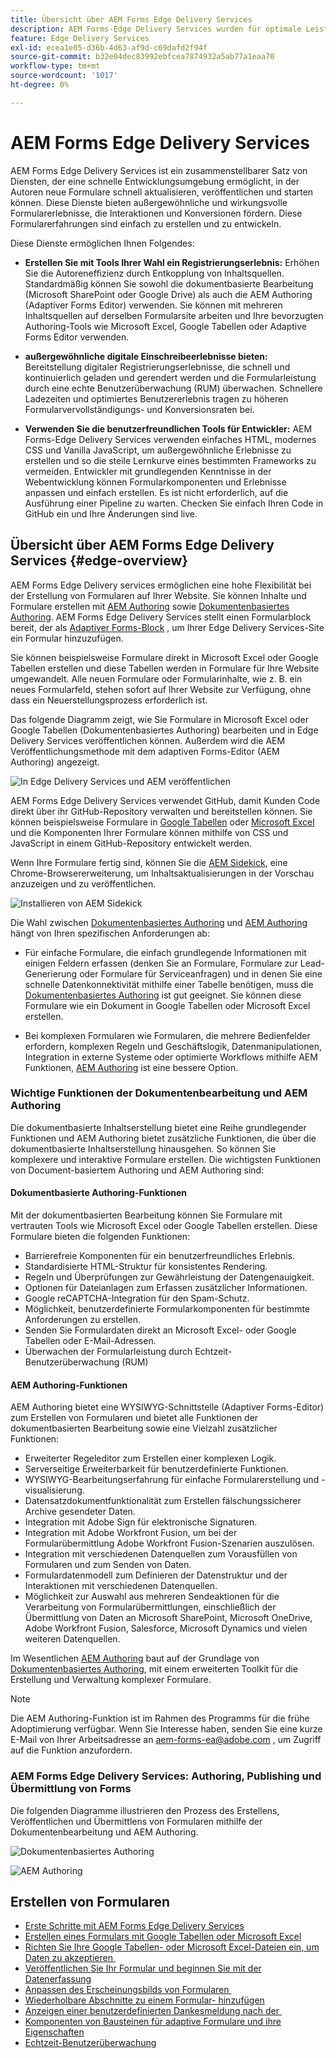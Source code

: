 ```yaml
---
title: Übersicht über AEM Forms Edge Delivery Services
description: AEM Forms-Edge Delivery Services wurden für optimale Leistung entwickelt und ermöglichen es Ihnen, sich die Zukunft einer optimierten Datenerfassung und Benutzerinteraktion vorzustellen.
feature: Edge Delivery Services
exl-id: ecea1e05-d36b-4d63-af9d-c69dafd2f94f
source-git-commit: b32e04dec83992ebfcea7874932a5ab77a1eaa70
workflow-type: tm+mt
source-wordcount: '1017'
ht-degree: 0%

---
```


# AEM Forms Edge Delivery Services

AEM Forms Edge Delivery Services ist ein zusammenstellbarer Satz von Diensten, der eine schnelle Entwicklungsumgebung ermöglicht, in der Autoren neue Formulare schnell aktualisieren, veröffentlichen und starten können. Diese Dienste bieten außergewöhnliche und wirkungsvolle Formularerlebnisse, die Interaktionen und Konversionen fördern. Diese Formularerfahrungen sind einfach zu erstellen und zu entwickeln.

Diese Dienste ermöglichen Ihnen Folgendes:

* **Erstellen Sie mit Tools Ihrer Wahl ein Registrierungserlebnis:** Erhöhen Sie die Autoreneffizienz durch Entkopplung von Inhaltsquellen. Standardmäßig können Sie sowohl die dokumentbasierte Bearbeitung (Microsoft SharePoint oder Google Drive) als auch die AEM Authoring (Adaptiver Forms Editor) verwenden. Sie können mit mehreren Inhaltsquellen auf derselben Formularsite arbeiten und Ihre bevorzugten Authoring-Tools wie Microsoft Excel, Google Tabellen oder Adaptive Forms Editor verwenden.

* **außergewöhnliche digitale Einschreibeerlebnisse bieten:** Bereitstellung digitaler Registrierungserlebnisse, die schnell und kontinuierlich geladen und gerendert werden und die Formularleistung durch eine echte Benutzerüberwachung (RUM) überwachen. Schnellere Ladezeiten und optimiertes Benutzererlebnis tragen zu höheren Formularvervollständigungs- und Konversionsraten bei.

* **Verwenden Sie die benutzerfreundlichen Tools für Entwickler:** AEM Forms-Edge Delivery Services verwenden einfaches HTML, modernes CSS und Vanilla JavaScript, um außergewöhnliche Erlebnisse zu erstellen und so die steile Lernkurve eines bestimmten Frameworks zu vermeiden. Entwickler mit grundlegenden Kenntnisse in der Webentwicklung können Formularkomponenten und Erlebnisse anpassen und einfach erstellen. Es ist nicht erforderlich, auf die Ausführung einer Pipeline zu warten. Checken Sie einfach Ihren Code in GitHub ein und Ihre Änderungen sind live.

## Übersicht über AEM Forms Edge Delivery Services {#edge-overview}

AEM Forms Edge Delivery services ermöglichen eine hohe Flexibilität bei der Erstellung von Formularen auf Ihrer Website. Sie können Inhalte und Formulare erstellen mit [AEM Authoring](/help/forms/creating-adaptive-form-core-components.md) sowie [Dokumentenbasiertes Authoring](/help/edge/docs/forms/create-forms.md). AEM Forms Edge Delivery Services stellt einen Formularblock bereit, der als [Adaptiver Forms-Block](/help/edge/docs/forms/create-forms.md) , um Ihrer Edge Delivery Services-Site ein Formular hinzuzufügen.

Sie können beispielsweise Formulare direkt in Microsoft Excel oder Google Tabellen erstellen und diese Tabellen werden in Formulare für Ihre Website umgewandelt. Alle neuen Formulare oder Formularinhalte, wie z. B. ein neues Formularfeld, stehen sofort auf Ihrer Website zur Verfügung, ohne dass ein Neuerstellungsprozess erforderlich ist.

Das folgende Diagramm zeigt, wie Sie Formulare in Microsoft Excel oder Google Tabellen (Dokumentenbasiertes Authoring) bearbeiten und in Edge Delivery Services veröffentlichen können. Außerdem wird die AEM Veröffentlichungsmethode mit dem adaptiven Forms-Editor (AEM Authoring) angezeigt.

![In Edge Delivery Services und AEM veröffentlichen](/help/edge/assets/AEM-forms-with-EDS-publishing.png)

AEM Forms Edge Delivery Services verwendet GitHub, damit Kunden Code direkt über ihr GitHub-Repository verwalten und bereitstellen können. Sie können beispielsweise Formulare in [Google Tabellen](/help/edge/docs/forms/create-forms.md) oder [Microsoft Excel](/help/edge/docs/forms/create-forms.md) und die Komponenten Ihrer Formulare können mithilfe von CSS und JavaScript in einem GitHub-Repository entwickelt werden.

Wenn Ihre Formulare fertig sind, können Sie die [AEM Sidekick](/help/edge/docs/forms/tutorial.md#preview-and-publish-your-content), eine Chrome-Browsererweiterung, um Inhaltsaktualisierungen in der Vorschau anzuzeigen und zu veröffentlichen.

![Installieren von AEM Sidekick](/help/edge/assets/aem-sidekick-preview-publish-forms.png)

Die Wahl zwischen [Dokumentenbasiertes Authoring](#document-based-authoring-features) und [AEM Authoring](#aem-authoring-features) hängt von Ihren spezifischen Anforderungen ab:

* Für einfache Formulare, die einfach grundlegende Informationen mit einigen Feldern erfassen (denken Sie an Formulare, Formulare zur Lead-Generierung oder Formulare für Serviceanfragen) und in denen Sie eine schnelle Datenkonnektivität mithilfe einer Tabelle benötigen, muss die [Dokumentenbasiertes Authoring](#document-based-authoring-features) ist gut geeignet. Sie können diese Formulare wie ein Dokument in Google Tabellen oder Microsoft Excel erstellen.

* Bei komplexen Formularen wie Formularen, die mehrere Bedienfelder erfordern, komplexen Regeln und Geschäftslogik, Datenmanipulationen, Integration in externe Systeme oder optimierte Workflows mithilfe AEM Funktionen, [AEM Authoring](#aem-authoring-features) ist eine bessere Option.


### Wichtige Funktionen der Dokumentenbearbeitung und AEM Authoring

Die dokumentbasierte Inhaltserstellung bietet eine Reihe grundlegender Funktionen und AEM Authoring bietet zusätzliche Funktionen, die über die dokumentbasierte Inhaltserstellung hinausgehen. So können Sie komplexere und interaktive Formulare erstellen. Die wichtigsten Funktionen von Document-basiertem Authoring und AEM Authoring sind:

#### Dokumentbasierte Authoring-Funktionen

Mit der dokumentbasierten Bearbeitung können Sie Formulare mit vertrauten Tools wie Microsoft Excel oder Google Tabellen erstellen. Diese Formulare bieten die folgenden Funktionen:

* Barrierefreie Komponenten für ein benutzerfreundliches Erlebnis.
* Standardisierte HTML-Struktur für konsistentes Rendering.
* Regeln und Überprüfungen zur Gewährleistung der Datengenauigkeit.
* Optionen für Dateianlagen zum Erfassen zusätzlicher Informationen.
* Google reCAPTCHA-Integration für den Spam-Schutz.
* Möglichkeit, benutzerdefinierte Formularkomponenten für bestimmte Anforderungen zu erstellen.
* Senden Sie Formulardaten direkt an Microsoft Excel- oder Google Tabellen oder E-Mail-Adressen.
* Überwachen der Formularleistung durch Echtzeit-Benutzerüberwachung (RUM)

#### AEM Authoring-Funktionen

AEM Authoring bietet eine WYSIWYG-Schnittstelle (Adaptiver Forms-Editor) zum Erstellen von Formularen und bietet alle Funktionen der dokumentbasierten Bearbeitung sowie eine Vielzahl zusätzlicher Funktionen:

* Erweiterter Regeleditor zum Erstellen einer komplexen Logik.
* Serverseitige Erweiterbarkeit für benutzerdefinierte Funktionen.
* WYSIWYG-Bearbeitungserfahrung für einfache Formularerstellung und -visualisierung.
* Datensatzdokumentfunktionalität zum Erstellen fälschungssicherer Archive gesendeter Daten.
* Integration mit Adobe Sign für elektronische Signaturen.
* Integration mit Adobe Workfront Fusion, um bei der Formularübermittlung Adobe Workfront Fusion-Szenarien auszulösen.
* Integration mit verschiedenen Datenquellen zum Vorausfüllen von Formularen und zum Senden von Daten.
* Formulardatenmodell zum Definieren der Datenstruktur und der Interaktionen mit verschiedenen Datenquellen.
* Möglichkeit zur Auswahl aus mehreren Sendeaktionen für die Verarbeitung von Formularübermittlungen, einschließlich der Übermittlung von Daten an Microsoft SharePoint, Microsoft OneDrive, Adobe Workfront Fusion, Salesforce, Microsoft Dynamics und vielen weiteren Datenquellen.

Im Wesentlichen [AEM Authoring](/help/forms/creating-adaptive-form-core-components.md) baut auf der Grundlage von [Dokumentenbasiertes Authoring](/help/edge/docs/forms/create-forms.md), mit einem erweiterten Toolkit für die Erstellung und Verwaltung komplexer Formulare.

>[!NOTE]
>
>
> Die AEM Authoring-Funktion ist im Rahmen des Programms für die frühe Adoptimierung verfügbar. Wenn Sie Interesse haben, senden Sie eine kurze E-Mail von Ihrer Arbeitsadresse an aem-forms-ea@adobe.com , um Zugriff auf die Funktion anzufordern.

### AEM Forms Edge Delivery Services: Authoring, Publishing und Übermittlung von Forms

Die folgenden Diagramme illustrieren den Prozess des Erstellens, Veröffentlichen und Übermittlens von Formularen mithilfe der Dokumentenbearbeitung und AEM Authoring.

![Dokumentenbasiertes Authoring ](/help/edge/assets/document-based-authoring-workflow.png)

![AEM Authoring](/help/edge/assets/aem-authoring-workflow.png)

## Erstellen von Formularen

* [Erste Schritte mit AEM Forms Edge Delivery Services](/help/edge/docs/forms/tutorial.md)
* [Erstellen eines Formulars mit Google Tabellen oder Microsoft Excel](/help/edge/docs/forms/create-forms.md)
* [Richten Sie Ihre Google Tabellen- oder Microsoft Excel-Dateien ein, um Daten zu akzeptieren &#x200B;](/help/edge/docs/forms/submit-forms.md)
* [Veröffentlichen Sie Ihr Formular und beginnen Sie mit der Datenerfassung](/help/edge/docs/forms/publish-forms.md)
* [Anpassen des Erscheinungsbilds von Formularen &#x200B;](/help/edge/docs/forms/style-theme-forms.md)
* [Wiederholbare Abschnitte zu einem Formular-&#x200B; hinzufügen](/help/edge/docs/forms/repeatable-forms.md)
* [Anzeigen einer benutzerdefinierten Dankesmeldung nach der &#x200B;](/help/edge/docs/forms/thank-you-page-form.md)
* [Komponenten von Bausteinen für adaptive Formulare und ihre Eigenschaften](/help/edge/docs/forms/form-components.md)
* [Echtzeit-Benutzerüberwachung](https://www.aem.live/developer/rum#authentication)

<!-- 

## Start creating forms

<div>

  <style>
    .card-container {
        width: calc(33.33% - 10px);;
        margin: 5px;
        border: 1px solid #ccc;
        border-radius: 5px;
        padding: 5px;
        box-sizing: border-box;
        transition: background-color 0.3s ease; /* Adding transition effect */
    }
    .card-container:hover {
        background-color: #f0f0f0; /* Changing background color on hover */
    }
</style>

<div style="display: flex; flex-wrap: wrap; justify-content: space-between; margin: -5px;">
    <div class="card-container">
        <a href="/help/edge/docs/forms/create-forms.md">
            <img src="/help/edge/assets/smock_devices_18_n.svg" alt="Create a form using eds forms" style="border-radius: 5px;"> </b>
            <br><b style="margin-top: 5px;">Create a form using Google Sheets or Microsoft Excel</b>
        </a>
        <p>Create forms that load and render quickly and automatically reflows on mobile devices.</p>
    </div>
    <div class="card-container">
        <a href="/help/edge/docs/forms/create-forms.md#manually-configure-a-spreadsheet-to-accept-data">   
            <img src="/help/edge/assets/smock_platformdatamapping_18_n.svg" alt="Submit form" alt="Use Form Fragments in an EDS Form" style="border-radius: 5px;"> </b>
            <br><b style="margin-top: 5px;">Submit form to spreadsheet</b>
        </a>
        <p>Submit forms directly to your Microsoft Excel or Google Sheets.</p>
    </div>
     <div class="card-container">
        <a href="/help/edge/docs/forms/style-theme-forms.md">
            <img src="/help/edge/assets/smock_imageautomode_18_N.svg" alt="Apply styles or themes to an eds form" style="border-radius: 5px;"> </b>
            <br><b style="margin-top: 5px;">Customize a theme</b>
        </a>
        <p>Create a consistent brand image by applying the same theme across forms.</p>
    </div>
      <div class="card-container">
        <a href="/help/edge/docs/forms/validate-forms.md">
            <img src="/help/edge/assets/smock_condition_18_n.svg" alt="Add validations to form fields" style="border-radius: 5px;"> </b>
            <br><b style="margin-top: 5px;">Apply field validations</b>
        </a>
        <p>Reduce errors and frustration by checking form inputs for proper formatting.</p>
    </div> 
            <div class="card-container">
        <a href="/help/edge/docs/forms/rules-forms.md">
            <img src="/help/edge/assets/smock_documentfragment_18_n.svg" alt="Use rules to add dynamic behaviour to a form" style="border-radius: 5px;"> </b>
            <br><b style="margin-top: 5px;">Use rules to add dynamic behaviour to a form</b>
        </a>
        <p>Reuse preconfigured fragments across multiple forms.</p>
    </div>
    <div class="card-container">
        <a href="/help/edge/docs/forms/translate-forms.md">  
            <img src="/help/edge/assets/smock_abc_18_n.svg" alt="Translate an EDS Form" style="border-radius: 5px;"> </b>
            <br><b style="margin-top: 5px;">Translate a form</b>
        </a>
        <p>Extend the reach of your forms while keeping costs in check.</p>
    </div>
    <div class="card-container">
        <a href="/help/edge/docs/forms/repeatable-forms.md">  
            <img src="/help/edge/assets/smock_addto_18_n.svg" alt="Add repeatable sections to an EDS Form" style="border-radius: 5px;"> </b>
            <br><b style="margin-top: 5px;">Add repeatable sections</b>
        </a>
        <p>Effortlessly create and add repeatable sections to a form.</p>
    </div>
    <div class="card-container">
        <a href="/help/edge/docs/forms/custom-components-forms.md"> 
            <img src="/help/edge/assets/smock_userdeveloper_18_n.svg" alt="Create custom forms components using standard JavaScript and CSS"  style="border-radius: 5px;"> </b>
            <br><b style="margin-top: 5px;">Create custom components</b>
        </a>
        <p>Use standard JavaScript and CSS to create components and themes.</p>
    </div>
    <div class="card-container">
        <a href="/help/edge/docs/forms/recaptacha-forms.md">  
            <img src="/help//edge/assets/smock_keyclock_18_n.svg" alt="Use reCAPTCHA in an EDS Form" style="border-radius: 5px;"> </b>
            <br><b style="margin-top: 5px;">Use reCAPTCHA</b>
        </a>
        <p>Use OOTB reCAPTCHA integration for robust spam and bot protection.</p>
    </div>


</div>


</br>


-->